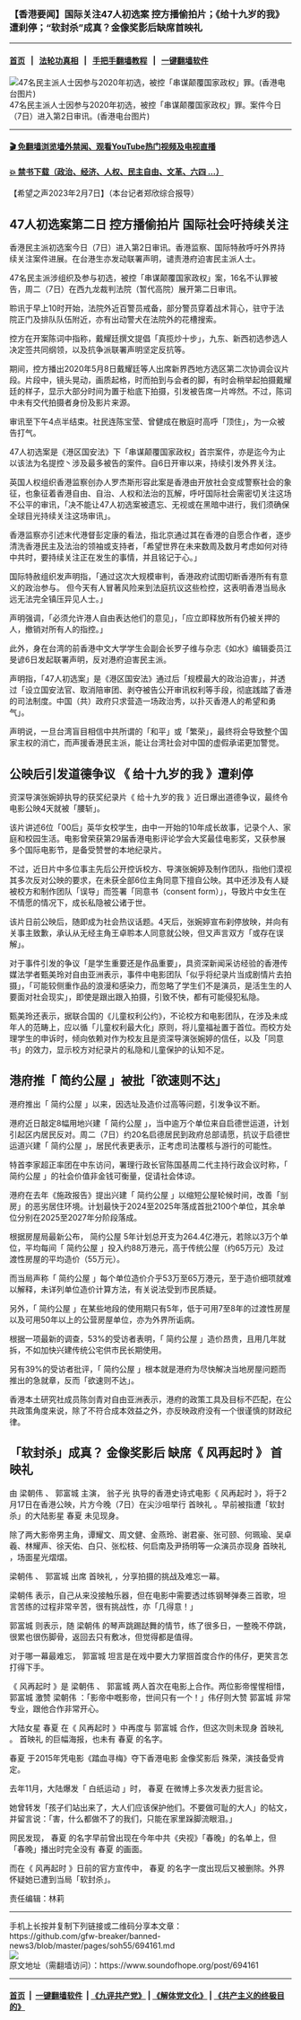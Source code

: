 ### 【香港要闻】国际关注47人初选案 控方播偷拍片；《给十九岁的我》遭刹停；“软封杀”成真？金像奖影后缺席首映礼
------------------------

#### [首页](https://github.com/gfw-breaker/banned-news3/blob/master/README.md) &nbsp;&nbsp;|&nbsp;&nbsp; [法轮功真相](https://github.com/begood0513/basic/blob/master/README.md)  &nbsp;&nbsp;|&nbsp;&nbsp; [手把手翻墙教程](https://github.com/gfw-breaker/guides/wiki)  &nbsp;&nbsp;|&nbsp;&nbsp; [一键翻墙软件](https://github.com/gfw-breaker/nogfw/blob/master/README.md)  



<div><img alt="47名民主派人士因参与2020年初选，被控「串谋颠覆国家政权」罪。(香港电台图片)" src="https://img.soundofhope.org/2022-11/47-1660829035075-1667327075221.jpg"/>
<br/><figcaption class="caption">
 47名民主派人士因参与2020年初选，被控「串谋颠覆国家政权」罪。案件今日（7日）进入第2日审讯。(香港电台图片)
</figcaption></div><hr/>

#### [ 🎬  免翻墙浏览墙外禁闻、观看YouTube热门视频及电视直播](https://github.com/gfw-breaker/HelloWorld)

#### [ 💥  禁书下载（政治、经济、人权、民主自由、文革、六四 ...）](https://github.com/gfw-breaker/books/blob/master/README.md)

<div><div class="Content__Wrapper sc-1bvya0-0 elmmKw article_body" data-checkusr="" itemprop="articleBody">
 <div id="post_place_1">
 </div>
 <p class="meta-top">
  <span class="meta">
   【希望之声2023年2月7日】（本台记者郑欣综合报导）
  </span>
 </p>
 <h2>
  <strong>
   47人初选案第二日 控方播偷拍片 国际社会吁持续关注
  </strong>
 </h2>
 <p>
  香港民主派初选案今日（7日）进入第2日审讯。香港监察、国际特赦呼吁外界持续关注案件进展。在台港生亦发动联署声明，谴责港府迫害民主派人士。
 </p>
 <p>
  47名民主派涉组织及参与初选，被控「串谋颠覆国家政权」案，16名不认罪被告，周二（7日）在西九龙裁判法院（暂代高院）展开第二日审讯。
 </p>
 <p>
  聆讯于早上10时开始，法院外近百警员戒备，部分警员穿着战术背心，驻守于法院正门及排队队伍附近，亦有出动警犬在法院外的花槽搜索。
 </p>
 <p>
  控方在开案陈词中指称，戴耀廷撰文提倡「真揽炒十步」，九东、新西初选参选人决定签共同纲领，以及抗争派联署声明坚定反抗等。
 </p>
 <p>
  期间，控方播出2020年5月8日戴耀廷等人出席新界西地方选区第二次协调会议片段。片段中，镜头晃动，画质起格，时而拍到与会者的脚，有时会稍举起拍摄戴耀廷的样子，显示大部分时间为置于枱底下拍摄，引发被告席一片哗然。不过，陈词中未有交代拍摄者身份及影片来源。
 </p>
 <p>
  审讯至下午4点半结束。社民连陈宝莹、曾健成在散庭时高呼「顶住」，为一众被告打气。
 </p>
 <p>
  47人初选案是《港区国安法》下「串谋颠覆国家政权」首宗案件，亦是迄今为止以该法为名提控丶涉及最多被告的案件。自6日开审以来，持续引发外界关注。
 </p>
 <p>
  英国人权组织香港监察创办人罗杰斯形容此案是香港由开放社会变成警察社会的象征，也象征着香港自由、自治、人权和法治的瓦解，呼吁国际社会需密切关注这场不公平的审讯，「决不能让47人初选案被遗忘、无视或在黑暗中进行，我们须确保全球目光持续关注这场审讯」。
 </p>
 <p>
  香港监察亦引述末代港督彭定康的看法，指北京通过其在香港的自愿合作者，逐步清洗香港民主及法治的领袖或支持者，「希望世界在未来数周及数月考虑如何对待中共时，要持续关注正在发生的事情，并且铭记于心。」
 </p>
 <p>
  国际特赦组织发声明指，「通过这次大规模审判，香港政府试图切断香港所有有意义的政治参与。 但今天有人冒著风险来到法庭抗议这些检控，这表明香港当局永远无法完全镇压异见人士。」
 </p>
 <p>
  声明强调，「必须允许港人自由表达他们的意见」，「应立即释放所有仍被关押的人，撤销对所有人的指控。」
 </p>
 <p>
  此外，身在台湾的前香港中文大学学生会副会长罗子维与杂志《如水》编辑委员江旻谚6日发起联署声明，反对港府迫害民主派。
 </p>
 <p>
  声明指，「47人初选案」是《港区国安法》通过后「规模最大的政治迫害」，并透过「设立国安法官、取消陪审团、剥夺被告公开审讯权利等手段，彻底践踏了香港的司法制度。中国（共）政府只求营造一场政治秀，以扑灭香港人的希望和勇气」。
 </p>
 <p>
  声明说，一旦台湾盲目相信中共所谓的「和平」或「繁荣」，最终将会导致整个国家主权的消亡，而声援香港民主派，能让台湾社会对中国的虚假承诺更加警觉。
 </p>
 <h2>
  <strong>
   公映后引发道德争议 《
   <ok href="/term/836577">
    给十九岁的我
   </ok>
   》遭刹停
  </strong>
 </h2>
 <p>
  资深导演张婉婷执导的获奖纪录片《
  <ok href="/term/836577">
   给十九岁的我
  </ok>
  》近日爆出道德争议，最终令电影公映4天就被「腰斩」。
 </p>
 <p>
  该片讲述6位「00后」英华女校学生，由中一开始的10年成长故事，记录个人、家庭和校园生活。电影曾荣获第29届香港电影评论学会大奖最佳电影奖，又获参展多个国际电影节，是备受赞誉的本地纪录片。
 </p>
 <p>
  不过，近日片中多位事主先后公开控诉校方、导演张婉婷及制作团队，指他们漠视其多次反对公映的要求，在未获全部6位主角同意下擅自公映。其中还涉及有人疑被校方和制作团队「误导」而签署「同意书（consent form）」，导致片中女生在不情愿的情况下，成长私隐被公诸于世。
 </p>
 <p>
  该片日前公映后，随即成为社会热议话题。4天后，张婉婷宣布刹停放映，并向有关事主致歉，承认从无经主角王卓聆本人同意就公映，但又声言双方「或存在误解」。
 </p>
 <p>
  对于事件引发的争议「是学生重要还是作品重要」，具资深新闻采访经验的香港传媒法学者甄美玲对自由亚洲表示，事件中电影团队「似乎将纪录片当成剧情片去拍摄」，「可能较侧重作品的浪漫和感染力，而忽略了学生们不是演员，是活生生的人要面对社会现实」，即使是跟出跟入拍摄，引致不快，都有可能侵犯私隐。
 </p>
 <p>
  甄美玲还表示，据联合国的《儿童权利公约》，不论校方和电影团队，在涉及未成年人的范畴上，应以循「儿童权利最大化」原则，将儿童福祉置于首位。而校方处理学生的申诉时，倾向依赖对作为校友且是资深导演张婉婷的信任，以及「同意书」的效力，显示校方对纪录片的私隐和儿童保护的认知不足。
 </p>
 <h2>
  <strong>
   港府推「
   <ok href="/term/836580">
    简约公屋
   </ok>
   」被批「欲速则不达」
  </strong>
 </h2>
 <p>
  港府推出「
  <ok href="/term/836580">
   简约公屋
  </ok>
  」以来，因选址及造价过高等问题，引发争议不断。
 </p>
 <p>
  港府近日敲定8幅用地兴建「
  <ok href="/term/836580">
   简约公屋
  </ok>
  」，当中逾万个单位来自启德世运道，计划引起区内居民反对。周二（7日）约20名启德居民到政府总部请愿，抗议于启德世运道兴建「
  <ok href="/term/836580">
   简约公屋
  </ok>
  」，居民代表更表示，正考虑司法覆核与游行的可能性。
 </p>
 <p>
  特首李家超正率团在中东访问，署理行政长官陈国基周二代主持行政会议时称，「
  <ok href="/term/836580">
   简约公屋
  </ok>
  」的社会价值非金钱可衡量，促请社会体谅。
 </p>
 <p>
  港府在去年《施政报告》提出兴建「
  <ok href="/term/836580">
   简约公屋
  </ok>
  」以缩短公屋轮候时间，改善「㓥房」的恶劣居住环境。计划最快于2024至2025年落成首批2100个单位，其余单位分别在2025至2027年分阶段落成。
 </p>
 <p>
 </p>
 <p>
  根据房屋局最新公布，
  <ok href="/term/836580">
   简约公屋
  </ok>
  5年计划总开支为264.4亿港元，若除以3万个单位，平均每间「
  <ok href="/term/836580">
   简约公屋
  </ok>
  」投入约88万港元，高于传统公屋（约65万元）及过渡性房屋的平均造价（55万元）。
 </p>
 <p>
  而当局声称「
  <ok href="/term/836580">
   简约公屋
  </ok>
  」每个单位造价介乎53万至65万港元，至于造价细项就难以解释，未详列单位造价计算方法，有关说法受到市民质疑。
 </p>
 <p>
  另外，「
  <ok href="/term/836580">
   简约公屋
  </ok>
  」在某些地段的使用期只有5年，低于可用7至8年的过渡性房屋以及可用50年以上的公营房屋单位，亦为外界所诟病。
 </p>
 <p>
  根据一项最新的调查，53%的受访者表明，「
  <ok href="/term/836580">
   简约公屋
  </ok>
  」造价昂贵，且用几年就拆，不如加快兴建传统公宅供市民长期使用。
 </p>
 <p>
  另有39%的受访者批评，「
  <ok href="/term/836580">
   简约公屋
  </ok>
  」根本就是港府为尽快解决当地房屋问题而推出的急就章，反而「欲速则不达」。
 </p>
 <p>
  香港本土研究社成员陈剑青对自由亚洲表示，港府的政策工具及目标不匹配，在公共政策角度来说，除了不符合成本效益之外，亦反映政府没有一个很谨慎的财政纪律。
 </p>
 <h2>
  <strong>
   「软封杀」成真？
   <ok href="/term/833613">
    金像奖影后
   </ok>
   缺席《
   <ok href="/term/833427">
    风再起时
   </ok>
   》
   <ok href="/term/836583">
    首映礼
   </ok>
  </strong>
 </h2>
 <p>
  由
  <ok href="/term/247744">
   梁朝伟
  </ok>
  、
  <ok href="/term/86228">
   郭富城
  </ok>
  主演，
  <ok href="/term/836586">
   翁子光
  </ok>
  执导的香港史诗式电影《
  <ok href="/term/833427">
   风再起时
  </ok>
  》，将于2月17日在香港公映，片方今晚（7日）在尖沙咀举行
  <ok href="/term/836583">
   首映礼
  </ok>
  。早前被指遭「软封杀」的大陆影星
  <ok href="/term/37083">
   春夏
  </ok>
  未见现身。
 </p>
 <p>
  除了两大影帝男主角，谭耀文、周文健、金燕玲、谢君豪、张可颐、何珮瑜、吴卓羲、林耀声、徐天佑、白只、张松枝、何启南及尹扬明等一众演员亦现身
  <ok href="/term/836583">
   首映礼
  </ok>
  ，场面星光熠熠。
 </p>
 <p>
  <ok href="/term/247744">
   梁朝伟
  </ok>
  、
  <ok href="/term/86228">
   郭富城
  </ok>
  出席
  <ok href="/term/836583">
   首映礼
  </ok>
  ，分享拍摄的挑战及难忘一幕。
 </p>
 <p>
  <ok href="/term/247744">
   梁朝伟
  </ok>
  表示，自己从来没接触乐器，但在电影中需要透过练钢琴弹奏三首歌，坦言苦练的过程非常辛苦，很有挑战性，亦「几得意！」
 </p>
 <p>
  <ok href="/term/86228">
   郭富城
  </ok>
  则表示，随
  <ok href="/term/247744">
   梁朝伟
  </ok>
  的琴声跳踢跶舞的情节，练了很多日，一整晚不停跳，很累也很伤脚骨，返回去只有敷冰，但觉得都是值得。
 </p>
 <p>
  对于哪一幕最难忘，
  <ok href="/term/86228">
   郭富城
  </ok>
  坦言是在戏中要大力掌掴首度合作的伟仔，更笑言怎打得下手。
 </p>
 <p>
  《
  <ok href="/term/833427">
   风再起时
  </ok>
  》是
  <ok href="/term/247744">
   梁朝伟
  </ok>
  、
  <ok href="/term/86228">
   郭富城
  </ok>
  两人首次在电影上合作。两位影帝惺惺相惜，
  <ok href="/term/86228">
   郭富城
  </ok>
  激赞
  <ok href="/term/247744">
   梁朝伟
  </ok>
  ：「影帝中嘅影帝，世间只有一个！」伟仔则大赞
  <ok href="/term/86228">
   郭富城
  </ok>
  非常专业，跟他合作非常开心。
 </p>
 <p>
  大陆女星
  <ok href="/term/37083">
   春夏
  </ok>
  在《
  <ok href="/term/833427">
   风再起时
  </ok>
  》中再度与
  <ok href="/term/86228">
   郭富城
  </ok>
  合作，但这次则未现身
  <ok href="/term/836583">
   首映礼
  </ok>
  。
  <ok href="/term/836583">
   首映礼
  </ok>
  的巨幅海报，也未有
  <ok href="/term/37083">
   春夏
  </ok>
  的名字。
 </p>
 <p>
  <ok href="/term/37083">
   春夏
  </ok>
  于2015年凭电影《踏血寻梅》夺下香港电影
  <ok href="/term/833613">
   金像奖影后
  </ok>
  殊荣，演技备受肯定。
 </p>
 <p>
  去年11月，大陆爆发「
  <ok href="/term/813087">
   白纸运动
  </ok>
  」时，
  <ok href="/term/37083">
   春夏
  </ok>
  在微博上多次发表力挺言论。
 </p>
 <p>
  她曾转发「孩子们站出来了，大人们应该保护他们。不要做可耻的大人」的帖文，并留言说：「害，什么都做不了的我们，只能在家里跺脚流眼泪。」
 </p>
 <p>
  网民发现，
  <ok href="/term/37083">
   春夏
  </ok>
  的名字早前曾出现在今年中共《央视》「春晚」的名单上，但「春晚」播出时完全没有
  <ok href="/term/37083">
   春夏
  </ok>
  的画面。
 </p>
 <p>
  而在《
  <ok href="/term/833427">
   风再起时
  </ok>
  》日前的官方宣传中，
  <ok href="/term/37083">
   春夏
  </ok>
  的名字一度出现后又被删除。外界怀疑她已遭到当局「软封杀」。
 </p>
 <p class="meta-btm">
  责任编辑：林莉
 </p>
</div>
</div>
<hr/>
手机上长按并复制下列链接或二维码分享本文章：<br/>
https://github.com/gfw-breaker/banned-news3/blob/master/pages/soh55/694161.md <br/>
<a href='https://github.com/gfw-breaker/banned-news3/blob/master/pages/soh55/694161.md'><img src='https://github.com/gfw-breaker/banned-news3/blob/master/pages/soh55/694161.md.png'/></a> <br/>
原文地址（需翻墙访问）：https://www.soundofhope.org/post/694161


------------------------
#### [首页](https://github.com/gfw-breaker/banned-news3/blob/master/README.md) &nbsp;|&nbsp; [一键翻墙软件](https://github.com/gfw-breaker/nogfw/blob/master/README.md) &nbsp;| [《九评共产党》](https://github.com/gfw-breaker/9ping.md/blob/master/README.md#九评之一评共产党是什么) | [《解体党文化》](https://github.com/gfw-breaker/jtdwh.md/blob/master/README.md) | [《共产主义的终极目的》](https://github.com/gfw-breaker/gczydzjmd.md/blob/master/README.md)


<img src='http://gfw-breaker.win/banned-news3/pages/soh55/694161.md' width='0px' height='0px'/>